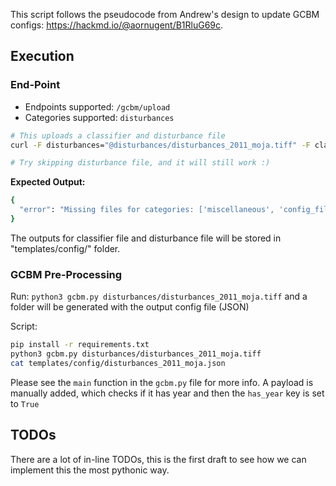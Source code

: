This script follows the pseudocode from Andrew's design to update GCBM configs: https://hackmd.io/@aornugent/B1RluG69c.

## Execution

### End-Point

* Endpoints supported: `/gcbm/upload`
* Categories supported: `disturbances`

```bash
# This uploads a classifier and disturbance file
curl -F disturbances="@disturbances/disturbances_2011_moja.tiff" -F classifiers="@classifiers/Classifier1_moja.tiff" http://localhost:8080/gcbm/upload

# Try skipping disturbance file, and it will still work :)
```

**Expected Output:**

```bash
{
  "error": "Missing files for categories: ['miscellaneous', 'config_files', 'input'], they are required for the simulation to run"
}
```

The outputs for classifier file and disturbance file will be stored in "templates/config/" folder.

### GCBM Pre-Processing

Run: `python3 gcbm.py disturbances/disturbances_2011_moja.tiff` and a folder will be generated with the output config file (JSON)

Script:

```bash
pip install -r requirements.txt
python3 gcbm.py disturbances/disturbances_2011_moja.tiff
cat templates/config/disturbances_2011_moja.json
```

Please see the `main` function in the `gcbm.py` file for more info. A payload is manually added, which checks if it has year and then the `has_year` key is set to `True`

## TODOs

There are a lot of in-line TODOs, this is the first draft to see how we can implement this the most pythonic way.